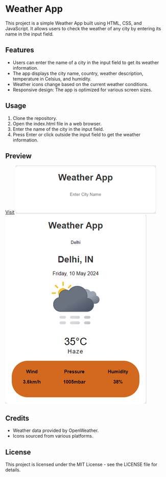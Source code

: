 # Weather App
This project is a simple Weather App built using HTML, CSS, and JavaScript. It allows users to check the weather of any city by entering its name in the input field.

## Features
- Users can enter the name of a city in the input field to get its weather information.
- The app displays the city name, country, weather description, temperature in Celsius, and humidity.
- Weather icons change based on the current weather conditions.
- Responsive design: The app is optimized for various screen sizes.

## Usage
1. Clone the repository.
2. Open the index.html file in a web browser.
3. Enter the name of the city in the input field.
4. Press Enter or click outside the input field to get the weather information.

## Preview
[Visit](https://know-weather-status.netlify.app/)
![Weather App Preview](Preview1.png)
![Weather App Preview](Preview2.png)

## Credits
- Weather data provided by OpenWeather.
- Icons sourced from various platforms.

## License
This project is licensed under the MIT License - see the LICENSE file for details.